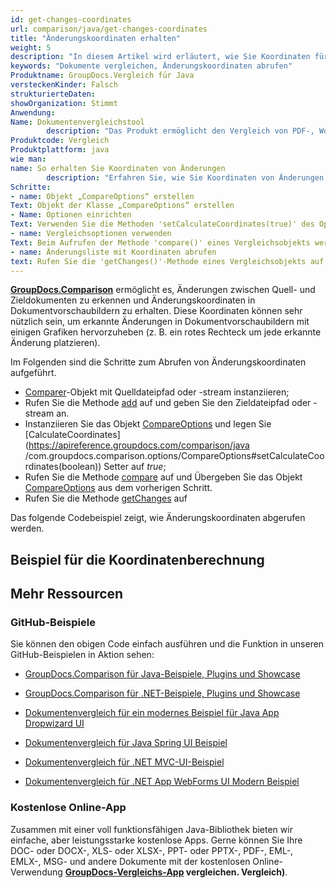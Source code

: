 ```yaml
---
id: get-changes-coordinates
url: comparison/java/get-changes-coordinates
title: "Änderungskoordinaten erhalten"
weight: 5
description: "In diesem Artikel wird erläutert, wie Sie Koordinaten für erkannte Änderungen in der Vorschau einer Dokumentseite erhalten, wenn Sie Dokumente mit GroupDocs.Comparison für Java vergleichen"
keywords: "Dokumente vergleichen, Änderungskoordinaten abrufen"
Produktname: GroupDocs.Vergleich für Java
versteckenKinder: Falsch
strukturierteDaten:
showOrganization: Stimmt
Anwendung:
Name: Dokumentenvergleichstool
        description: "Das Produkt ermöglicht den Vergleich von PDF-, Word-, Excel-, PowerPoint-, AutoCad-, Bild-, Code- und vielen weiteren Dateiformaten. Die Vergleichs-API unterstützt auch das Akzeptieren oder Ablehnen von Änderungen, das Extrahieren von Dokumentinformationen und das Erstellen von Vergleichsberichten"
Produktcode: Vergleich
Produktplattform: java
wie man:
name: So erhalten Sie Koordinaten von Änderungen
        description: "Erfahren Sie, wie Sie Koordinaten von Änderungen im Dokument erhalten"
Schritte:
- name: Objekt „CompareOptions“ erstellen
Text: Objekt der Klasse „CompareOptions“ erstellen
- Name: Optionen einrichten
Text: Verwenden Sie die Methoden 'setCalculateCoordinates(true)' des Optionsobjekts, damit der Vergleicher die Koordinaten vorbereitet
- name: Vergleichsoptionen verwenden
Text: Beim Aufrufen der Methode 'compare()' eines Vergleichsobjekts werden Vergleichsoptionen als zweites Argument übergeben
- name: Änderungsliste mit Koordinaten abrufen
text: Rufen Sie die 'getChanges()'-Methode eines Vergleichsobjekts auf, um eine Liste der Änderungen mit der darin enthaltenen Koordinate zu erhalten
---
```

**[GroupDocs.Comparison](https://products.groupdocs.com/comparison/java)** ermöglicht es, Änderungen zwischen Quell- und Zieldokumenten zu erkennen und Änderungskoordinaten in Dokumentvorschaubildern zu erhalten. Diese Koordinaten können sehr nützlich sein, um erkannte Änderungen in Dokumentvorschaubildern mit einigen Grafiken hervorzuheben (z. B. ein rotes Rechteck um jede erkannte Änderung platzieren).

Im Folgenden sind die Schritte zum Abrufen von Änderungskoordinaten aufgeführt.

* [Comparer](https://apireference.groupdocs.com/comparison/java/com.groupdocs.comparison/Comparer)-Objekt mit Quelldateipfad oder -stream instanziieren;
* Rufen Sie die Methode [add](https://apireference.groupdocs.com/comparison/java/com.groupdocs.comparison/Comparer#add(java.lang.String)) auf und geben Sie den Zieldateipfad oder -stream an.
* Instanziieren Sie das Objekt [CompareOptions](https://apireference.groupdocs.com/comparison/java/com.groupdocs.comparison.options/CompareOptions) und legen Sie [CalculateCoordinates](https://apireference.groupdocs.com/comparison/java /com.groupdocs.comparison.options/CompareOptions#setCalculateCoordinates(boolean)) Setter auf *true*;
* Rufen Sie die Methode [compare](https://apireference.groupdocs.com/comparison/java/com.groupdocs.comparison/Comparer#compare(java.lang.String,%20com.groupdocs.comparison.options.CompareOptions)) auf und Übergeben Sie das Objekt [CompareOptions](https://apireference.groupdocs.com/comparison/java/com.groupdocs.comparison.options/CompareOptions) aus dem vorherigen Schritt.
* Rufen Sie die Methode [getChanges](https://apireference.groupdocs.com/comparison/java/com.groupdocs.comparison/Comparer#getChanges()) auf
    



Das folgende Codebeispiel zeigt, wie Änderungskoordinaten abgerufen werden.

## Beispiel für die Koordinatenberechnung

<script src="https://gist.github.com/groupdocs-comparison-gists/fd4a88331289a9d88fad5e1f0bb0c5e2.js"></script>

## Mehr Ressourcen
### GitHub-Beispiele
Sie können den obigen Code einfach ausführen und die Funktion in unseren GitHub-Beispielen in Aktion sehen:

* [GroupDocs.Comparison für Java-Beispiele, Plugins und Showcase](https://github.com/groupdocs-comparison/GroupDocs.Comparison-for-Java)
* [GroupDocs.Comparison für .NET-Beispiele, Plugins und Showcase](https://github.com/groupdocs-comparison/GroupDocs.Comparison-for-.NET)
* [Dokumentenvergleich für ein modernes Beispiel für Java App Dropwizard UI](https://github.com/groupdocs-comparison/GroupDocs.Comparison-for-Java-Dropwizard)

* [Dokumentenvergleich für Java Spring UI Beispiel](https://github.com/groupdocs-comparison/GroupDocs.Comparison-for-Java-Spring)

* [Dokumentenvergleich für .NET MVC-UI-Beispiel](https://github.com/groupdocs-comparison/GroupDocs.Comparison-for-.NET-MVC)

* [Dokumentenvergleich für .NET App WebForms UI Modern Beispiel](https://github.com/groupdocs-comparison/GroupDocs.Comparison-for-.NET-WebForms)
    



### Kostenlose Online-App
Zusammen mit einer voll funktionsfähigen Java-Bibliothek bieten wir einfache, aber leistungsstarke kostenlose Apps.
Gerne können Sie Ihre DOC- oder DOCX-, XLS- oder XLSX-, PPT- oder PPTX-, PDF-, EML-, EMLX-, MSG- und andere Dokumente mit der kostenlosen Online-Verwendung **[GroupDocs-Vergleichs-App](https://products.groupdocs.app/) vergleichen. Vergleich)**.

